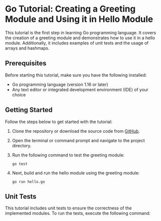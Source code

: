 # Go Tutorial: Creating a Greeting Module and Using it in Hello Module

This tutorial is the first step in learning Go programming language. It covers the creation of a greeting module and demonstrates how to use it in a hello module. Additionally, it includes examples of unit tests and the usage of arrays and hashmaps.

## Prerequisites

Before starting this tutorial, make sure you have the following installed:

- Go programming language (version 1.16 or later)
- Any text editor or integrated development environment (IDE) of your choice

## Getting Started

Follow the steps below to get started with the tutorial:

1. Clone the repository or download the source code from [GitHub](https://github.com/kamaliki/golang).
2. Open the terminal or command prompt and navigate to the project directory.
3. Run the following command to test the greeting module:

    ```shell
    go test
    ```

4. Next, build and run the hello module using the greeting module:

    ```shell
    go run hello.go
    ```

## Unit Tests

This tutorial includes unit tests to ensure the correctness of the implemented modules. To run the tests, execute the following command:

